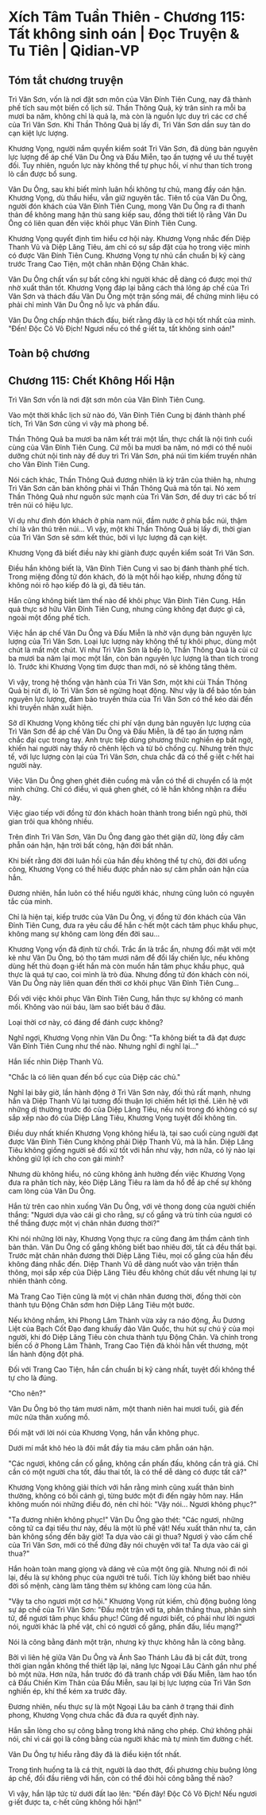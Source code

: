 # Xích Tâm Tuần Thiên - Chương 115: Tất không sinh oán | Đọc Truyện & Tu Tiên | Qidian-VP



## Tóm tắt chương truyện

Trì Vân Sơn, vốn là nơi đặt sơn môn của Vân Đính Tiên Cung, nay đã thành phế tích sau một biến cố lịch sử. Thần Thông Quả, kỳ trân sinh ra mỗi ba mươi ba năm, không chỉ là quả lạ, mà còn là nguồn lực duy trì các cơ chế của Trì Vân Sơn. Khi Thần Thông Quả bị lấy đi, Trì Vân Sơn dần suy tàn do cạn kiệt lực lượng.

Khương Vọng, người nắm quyền kiểm soát Trì Vân Sơn, đã dùng bản nguyên lực lượng để áp chế Vân Du Ông và Đấu Miễn, tạo ấn tượng về ưu thế tuyệt đối. Tuy nhiên, nguồn lực này không thể tự phục hồi, ví như than tích trong lò cần được bổ sung.

Vân Du Ông, sau khi biết mình luân hồi không tự chủ, mang đầy oán hận. Khương Vọng, dù thấu hiểu, vẫn giữ nguyên tắc. Tiên tổ của Vân Du Ông, người đón khách của Vân Đính Tiên Cung, mong Vân Du Ông ra đi thanh thản để không mang hận thù sang kiếp sau, đồng thời tiết lộ rằng Vân Du Ông có liên quan đến việc khôi phục Vân Đính Tiên Cung.

Khương Vọng quyết định tìm hiểu cơ hội này. Khương Vọng nhắc đến Diệp Thanh Vũ và Diệp Lăng Tiêu, ám chỉ có sự sắp đặt của họ trong việc mình có được Vân Đính Tiên Cung. Khương Vọng tự nhủ cần chuẩn bị kỹ càng trước Trang Cao Tiện, một chân nhân Động Chân khác.

Vân Du Ông chất vấn sự bất công khi người khác dễ dàng có được mọi thứ nhờ xuất thân tốt. Khương Vọng đáp lại bằng cách thả lỏng áp chế của Trì Vân Sơn và thách đấu Vân Du Ông một trận sống mái, để chứng minh liệu có phải chỉ mình Vân Du Ông nỗ lực và phấn đấu.

Vân Du Ông chấp nhận thách đấu, biết rằng đây là cơ hội tốt nhất của mình. "Đến! Độc Cô Vô Địch! Ngươi nếu có thể g·iết ta, tất không sinh oán!"


## Toàn bộ chương

## Chương 115: Chết Không Hối Hận

Trì Vân Sơn vốn là nơi đặt sơn môn của Vân Đỉnh Tiên Cung.

Vào một thời khắc lịch sử nào đó, Vân Đỉnh Tiên Cung bị đánh thành phế tích, Trì Vân Sơn cũng vì vậy mà phong bế.

Thần Thông Quả ba mươi ba năm kết trái một lần, thực chất là nội tình cuối cùng của Vân Đỉnh Tiên Cung. Cứ mỗi ba mươi ba năm, nó mới có thể nuôi dưỡng chút nội tình này để duy trì Trì Vân Sơn, phá núi tìm kiếm truyền nhân cho Vân Đỉnh Tiên Cung.

Nói cách khác, Thần Thông Quả đương nhiên là kỳ trân của thiên hạ, nhưng Trì Vân Sơn căn bản không phải vì Thần Thông Quả mà tồn tại. Nó xem Thần Thông Quả như nguồn sức mạnh của Trì Vân Sơn, để duy trì các bố trí trên núi có hiệu lực.

Ví dụ như đình đón khách ở phía nam núi, đầm nước ở phía bắc núi, thậm chí là vân thú trên núi... Vì vậy, một khi Thần Thông Quả bị lấy đi, thời gian của Trì Vân Sơn sẽ sớm kết thúc, bởi vì lực lượng đã cạn kiệt.

Khương Vọng đã biết điều này khi giành được quyền kiểm soát Trì Vân Sơn.

Điều hắn không biết là, Vân Đỉnh Tiên Cung vì sao bị đánh thành phế tích. Trong miệng đồng tử đón khách, đó là một hồi hạo kiếp, nhưng đồng tử không nói rõ hạo kiếp đó là gì, đã tiêu tán.

Hắn cũng không biết làm thế nào để khôi phục Vân Đỉnh Tiên Cung. Hắn quả thực sở hữu Vân Đỉnh Tiên Cung, nhưng cũng không đạt được gì cả, ngoài một đống phế tích.

Việc hắn áp chế Vân Du Ông và Đấu Miễn là nhờ vận dụng bản nguyên lực lượng của Trì Vân Sơn. Loại lực lượng này không thể tự khôi phục, dùng một chút là mất một chút. Ví như Trì Vân Sơn là bếp lò, Thần Thông Quả là củi cứ ba mươi ba năm lại mọc một lần, còn bản nguyên lực lượng là than tích trong lò. Trước khi Khương Vọng tìm được than mới, nó sẽ không tăng thêm.

Vì vậy, trong hệ thống vận hành của Trì Vân Sơn, một khi củi Thần Thông Quả bị rút đi, lò Trì Vân Sơn sẽ ngừng hoạt động. Như vậy là để bảo tồn bản nguyên lực lượng, đảm bảo truyền thừa của Trì Vân Sơn có thể kéo dài đến khi truyền nhân xuất hiện.

Sở dĩ Khương Vọng không tiếc chi phí vận dụng bản nguyên lực lượng của Trì Vân Sơn để áp chế Vân Du Ông và Đấu Miễn, là để tạo ấn tượng nắm chắc đại cục trong tay. Anh trực tiếp dùng phương thức nghiền ép bất ngờ, khiến hai người này thấy rõ chênh lệch và từ bỏ chống cự. Nhưng trên thực tế, với lực lượng còn lại của Trì Vân Sơn, chưa chắc đã có thể g·iết c·hết hai người này.

Việc Vân Du Ông ghen ghét điên cuồng mà vẫn có thể di chuyển cổ là một minh chứng. Chỉ có điều, vì quá ghen ghét, có lẽ hắn không nhận ra điều này.

Việc giao tiếp với đồng tử đón khách hoàn thành trong biển ngũ phủ, thời gian trôi qua không nhiều.

Trên đỉnh Trì Vân Sơn, Vân Du Ông đang gào thét giận dữ, lòng đầy căm phẫn oán hận, hận trời bất công, hận đời bất nhân.

Khi biết rằng đời đời luân hồi của hắn đều không thể tự chủ, đời đời uổng công, Khương Vọng có thể hiểu được phần nào sự căm phẫn oán hận của hắn.

Đương nhiên, hắn luôn có thể hiểu người khác, nhưng cũng luôn có nguyên tắc của mình.

Chỉ là hiện tại, kiếp trước của Vân Du Ông, vị đồng tử đón khách của Vân Đỉnh Tiên Cung, đưa ra yêu cầu để hắn c·hết một cách tâm phục khẩu phục, không mang sự không cam lòng đến đời sau...

Khương Vọng vốn đã định từ chối. Trắc ẩn là trắc ẩn, nhưng đối mặt với một kẻ như Vân Du Ông, bỏ thọ tám mươi năm để đổi lấy chiến lực, nếu không dùng hết thủ đoạn g·iết hắn mà còn muốn hắn tâm phục khẩu phục, quả thực là quá tự cao, coi mình là trò đùa. Nhưng đồng tử đón khách còn nói, Vân Du Ông này liên quan đến thời cơ khôi phục Vân Đỉnh Tiên Cung...

Đối với việc khôi phục Vân Đỉnh Tiên Cung, hắn thực sự không có manh mối. Không vào núi báu, làm sao biết báu ở đâu.

Loại thời cơ này, có đáng để đánh cược không?

Nghĩ ngợi, Khương Vọng nhìn Vân Du Ông: "Ta không biết ta đã đạt được Vân Đỉnh Tiên Cung như thế nào. Nhưng nghĩ đi nghĩ lại..."

Hắn liếc nhìn Diệp Thanh Vũ.

"Chắc là có liên quan đến bố cục của Diệp các chủ."

Nghĩ lại bây giờ, lần hành động ở Trì Vân Sơn này, đối thủ rất mạnh, nhưng hắn và Diệp Thanh Vũ lại tương đối thuận lợi chiếm hết lợi thế. Liên hệ với những dị thường trước đó của Diệp Lăng Tiêu, nếu nói trong đó không có sự sắp xếp nào đó của Diệp Lăng Tiêu, Khương Vọng tuyệt đối không tin.

Điều duy nhất khiến Khương Vọng không hiểu là, tại sao cuối cùng người đạt được Vân Đỉnh Tiên Cung không phải Diệp Thanh Vũ, mà là hắn. Diệp Lăng Tiêu không giống người sẽ đối xử tốt với hắn như vậy, hơn nữa, có lý nào lại không giữ lợi ích cho con gái mình?

Nhưng dù không hiểu, nó cũng không ảnh hưởng đến việc Khương Vọng đưa ra phân tích này, kéo Diệp Lăng Tiêu ra làm da hổ để áp chế sự không cam lòng của Vân Du Ông.

Hắn từ trên cao nhìn xuống Vân Du Ông, với vẻ thong dong của người chiến thắng: "Ngươi dựa vào cái gì cho rằng, sự cố gắng và trù tính của ngươi có thể thắng được một vị chân nhân đương thời?"

Khi nói những lời này, Khương Vọng thực ra cũng đang âm thầm cảnh tỉnh bản thân. Vân Du Ông cố gắng không biết bao nhiêu đời, tất cả đều thất bại. Trước mặt chân nhân đương thời Diệp Lăng Tiêu, mọi cố gắng của hắn đều không đáng nhắc đến. Diệp Thanh Vũ dễ dàng nuốt vào vân triện thần thông, mọi sắp xếp của Diệp Lăng Tiêu đều không chút dấu vết nhưng lại tự nhiên thành công.

Mà Trang Cao Tiện cũng là một vị chân nhân đương thời, đồng thời còn thành tựu Động Chân sớm hơn Diệp Lăng Tiêu một bước.

Nếu không nhầm, khi Phong Lâm Thành vừa xảy ra náo động, Âu Dương Liệt của Bạch Cốt Đạo đang khuấy đảo Vân Quốc, thu hút sự chú ý của mọi người, khi đó Diệp Lăng Tiêu còn chưa thành tựu Động Chân. Và chính trong biến cố ở Phong Lâm Thành, Trang Cao Tiện đã khỏi hẳn vết thương, một lần hành động đột phá.

Đối với Trang Cao Tiện, hắn cần chuẩn bị kỹ càng nhất, tuyệt đối không thể tự cho là đúng.

"Cho nên?"

Vân Du Ông bỏ thọ tám mươi năm, một thanh niên hai mươi tuổi, già đến mức nửa thân xuống mồ.

Đối mặt với lời nói của Khương Vọng, hắn vẫn không phục.

Dưới mí mắt khô héo là đôi mắt đầy tia máu căm phẫn oán hận.

"Các ngươi, không cần cố gắng, không cần phấn đấu, không cần trả giá. Chỉ cần có một người cha tốt, đầu thai tốt, là có thể dễ dàng có được tất cả?"

Khương Vọng không giải thích với hắn rằng mình cũng xuất thân bình thường, không có bối cảnh gì, từng bước một đi đến ngày hôm nay. Hắn không muốn nói những điều đó, nên chỉ hỏi: "Vậy nói... Ngươi không phục?"

"Ta đương nhiên không phục!" Vân Du Ông gào thét: "Các ngươi, những công tử ca đại tiểu thư này, đều là một lũ phế vật! Nếu xuất thân như ta, căn bản không sống đến bây giờ! Ta dựa vào cái gì thua? Ngươi ỷ vào cấm chế của Trì Vân Sơn, mới có thể đứng đây nói chuyện với ta! Ta dựa vào cái gì thua?"

Hắn hoàn toàn mang giọng và dáng vẻ của một ông già. Nhưng nói đi nói lại, đều là sự không phục của người trẻ tuổi. Tích lũy không biết bao nhiêu đời số mệnh, càng làm tăng thêm sự không cam lòng của hắn.

"Vậy ta cho ngươi một cơ hội." Khương Vọng rút kiếm, chủ động buông lỏng sự áp chế của Trì Vân Sơn: "Đấu một trận với ta, phân thắng thua, phân sinh tử, để ngươi tâm phục khẩu phục! Cũng để ngươi biết, có phải như lời ngươi nói, người khác là phế vật, chỉ có ngươi cố gắng, phấn đấu, liều mạng?"

Nói là công bằng đánh một trận, nhưng kỳ thực không hẳn là công bằng.

Bởi vì liên hệ giữa Vân Du Ông và Ánh Sao Thánh Lâu đã bị cắt đứt, trong thời gian ngắn không thể thiết lập lại, năng lực Ngoại Lâu Cảnh gần như phế bỏ một nửa. Hơn nữa, hắn trước đó đã tranh chấp với Đấu Miễn, làm hao tổn cả Đấu Chiến Kim Thân của Đấu Miễn, sau lại bị lực lượng của Trì Vân Sơn nghiền ép, khí thế kém xa trước đây.

Đương nhiên, nếu thực sự là một Ngoại Lâu ba cảnh ở trạng thái đỉnh phong, Khương Vọng chưa chắc đã đưa ra quyết định này.

Hắn sẵn lòng cho sự công bằng trong khả năng cho phép. Chứ không phải nói, chỉ vì cái gọi là công bằng của người khác mà tự mình tìm đường c·hết.

Vân Du Ông tự hiểu rằng đây đã là điều kiện tốt nhất.

Trong tình huống ta là cá thịt, người là dao thớt, đối phương chịu buông lỏng áp chế, đối đầu riêng với hắn, còn có thể đòi hỏi công bằng thế nào?

Vì vậy, hắn lập tức từ dưới đất lao lên: "Đến đây! Độc Cô Vô Địch! Nếu ngươi g·iết được ta, c·hết cũng không hối hận!"
